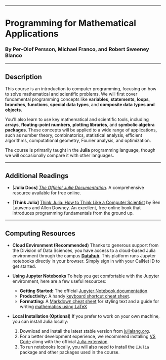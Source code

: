 -----

# Programming for Mathematical Applications

### By Per-Olof Persson, Michael Franco, and Robert Sweeney Blanco

-----

## Description

This course is an introduction to computer programming, focusing on how to solve mathematical and scientific problems. We will first cover fundamental programming concepts like **variables**, **statements**, **loops**, **branches**, **functions**, **special data types**, and **composite data types and objects**.

You'll also learn to use key mathematical and scientific tools, including **arrays**, **floating-point numbers**, **plotting libraries**, and **symbolic algebra packages**. These concepts will be applied to a wide range of applications, such as number theory, combinatorics, statistical analysis, efficient algorithms, computational geometry, Fourier analysis, and optimization.

The course is primarily taught in the **Julia** programming language, though we will occasionally compare it with other languages.

-----

## Additional Readings

  * **[Julia Docs]** [*The Official Julia Documentation*](https://docs.julialang.org/en/v1). A comprehensive resource available for free online.

  * **[Think Julia]** [Think Julia: How to Think Like a Computer Scientist](https://benlauwens.github.io/ThinkJulia.jl/latest/book.html) by Ben Lauwens and Allen Downey. An excellent, free online book that introduces programming fundamentals from the ground up.

-----

## Computing Resources

  * **Cloud Environment (Recommended)**
    Thanks to generous support from the Division of Data Sciences, you have access to a cloud-based Julia environment through the campus **[Datahub](https://julia.datahub.berkeley.edu)**. This platform runs Jupyter notebooks directly in your browser. Simply sign in with your CalNet ID to get started.

  * **Using Jupyter Notebooks**
    To help you get comfortable with the Jupyter environment, here are a few useful resources:

      * **Getting Started:** The official [Jupyter Notebook documentation](https://jupyter-notebook.readthedocs.io/en/stable/notebook.html#).
      * **Productivity:** A handy [keyboard shortcut cheat sheet](https://www.cheatography.com/weidadeyue/cheat-sheets/jupyter-notebook/pdf_bw/).
      * **Formatting:** A [Markdown cheat sheet](https://github.com/adam-p/markdown-here/wiki/Markdown-Here-Cheatsheet) for styling text and a guide for writing [mathematics using LaTeX](https://en.wikibooks.org/wiki/LaTeX/Mathematics)

  * **Local Installation (Optional)**
    If you prefer to work on your own machine, you can install Julia locally:

    1.  Download and install the latest stable version from [julialang.org](https://julialang.org).
    2.  For a better development experience, we recommend installing [VS Code](https://code.visualstudio.com/) along with the official [Julia extension](https://code.visualstudio.com/docs/languages/julia).
    3.  To run notebooks locally, you will also need to install the `IJulia` package and other packages used in the course.
